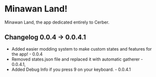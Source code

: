 # Minawan Land!

Minawan Land, the app dedicated entirely to Cerber. 

## Changelog 0.0.4 -> 0.0.4.1

- Added easier modding system to make custom states and features for the app! - 0.0.4
- Removed states.json file and replaced it with automatic gatherer - 0.0.4.1,
- Added Debug Info if you press 9 on your keyboard. - 0.0.4.1



